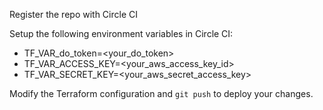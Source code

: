 Register the repo with Circle CI

Setup the following environment variables in Circle CI:
* TF_VAR_do_token=<your_do_token>
* TF_VAR_ACCESS_KEY=<your_aws_access_key_id>
* TF_VAR_SECRET_KEY=<your_aws_secret_access_key>

Modify the Terraform configuration and `git push` to deploy your changes.
